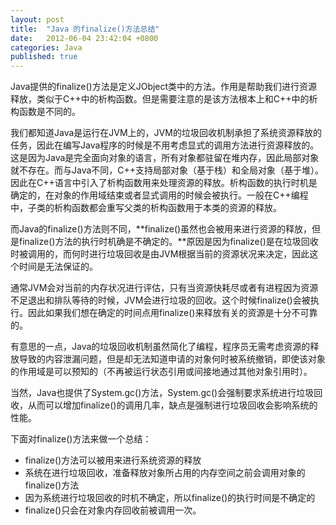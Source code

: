 ```yaml
---
layout: post
title:  "Java 的finalize()方法总结"
date:   2012-06-04 23:42:04 +0800
categories: Java
published: true
---
```

Java提供的finalize()方法是定义JObject类中的方法。作用是帮助我们进行资源释放，类似于C++中的析构函数。但是需要注意的是该方法根本上和C++中的析构函数是不同的。

我们都知道Java是运行在JVM上的，JVM的垃圾回收机制承担了系统资源释放的任务，因此在编写Java程序的时候是不用考虑显式的调用方法进行资源释放的。这是因为Java是完全面向对象的语言，所有对象都驻留在堆内存，因此局部对象就不存在。而与Java不同，C++支持局部对象（基于栈）和全局对象（基于堆）。因此在C++语言中引入了析构函数用来处理资源的释放。析构函数的执行时机是确定的，在对象的作用域结束或者显式调用的时候会被执行。一般在C++编程中，子类的析构函数都会重写父类的析构函数用于本类的资源的释放。<br>

而Java的finalize()方法则不同，**finalize()虽然也会被用来进行资源的释放，但是finalize()方法的执行时机确是不确定的。**原因是因为finalize()是在垃圾回收时被调用的，而何时进行垃圾回收是由JVM根据当前的资源状况来决定，因此这个时间是无法保证的。

通常JVM会对当前的内存状况进行评估，只有当资源快耗尽或者有进程因为资源不足退出和排队等待的时候，JVM会进行垃圾的回收。这个时候finalize()会被执行。因此如果我们想在确定的时间点用finalize()来释放有关的资源是十分不可靠的。

有意思的一点，Java的垃圾回收机制虽然简化了编程，程序员无需考虑资源的释放导致的内容泄漏问题，但是却无法知道申请的对象何时被系统撤销，即使该对象的作用域是可以预知的（不再被运行状态引用或间接地通过其他对象引用时）。

当然，Java也提供了System.gc()方法，System.gc()会强制要求系统进行垃圾回收，从而可以增加finalize()的调用几率，缺点是强制进行垃圾回收会影响系统的性能。

下面对finalize()方法来做一个总结：<br>
+ finalize()方法可以被用来进行系统资源的释放
+ 系统在进行垃圾回收，准备释放对象所占用的内存空间之前会调用对象的finalize()方法
+ 因为系统进行垃圾回收的时机不确定，所以finalize()的执行时间是不确定的
+ finalize()只会在对象内存回收前被调用一次。
